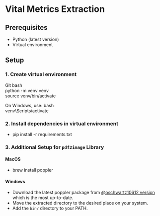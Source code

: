 # Vital Metrics Extraction

## Prerequisites

- Python (latest version)
- Virtual environment

## Setup

### 1. Create virtual environment

Git bash  
python -m venv venv  
source venv/bin/activate

On Windows, use:
bash  
venv\\Scripts\\activate

### 2. Install dependencies in virtual environment

- pip install -r requirements.txt

### 3. Additional Setup for `pdf2image` Library

#### MacOS

- brew install poppler

#### Windows

- Download the latest poppler package from [@oschwartz10612 version](https://github.com/oschwartz10612/poppler-windows/releases) which is the most up-to-date.
- Move the extracted directory to the desired place on your system.
- Add the `bin/` directory to your PATH.
